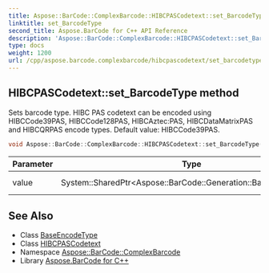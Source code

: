 ```yaml
---
title: Aspose::BarCode::ComplexBarcode::HIBCPASCodetext::set_BarcodeType method
linktitle: set_BarcodeType
second_title: Aspose.BarCode for C++ API Reference
description: 'Aspose::BarCode::ComplexBarcode::HIBCPASCodetext::set_BarcodeType method. Sets barcode type. HIBC PAS codetext can be encoded using HIBCCode39PAS, HIBCCode128PAS, HIBCAztec:PAS, HIBCDataMatrixPAS and HIBCQRPAS encode types. Default value: HIBCCode39PAS in C++.'
type: docs
weight: 1200
url: /cpp/aspose.barcode.complexbarcode/hibcpascodetext/set_barcodetype/
---
```

## HIBCPASCodetext::set_BarcodeType method


Sets barcode type. HIBC PAS codetext can be encoded using HIBCCode39PAS, HIBCCode128PAS, HIBCAztec:PAS, HIBCDataMatrixPAS and HIBCQRPAS encode types. Default value: HIBCCode39PAS.

```cpp
void Aspose::BarCode::ComplexBarcode::HIBCPASCodetext::set_BarcodeType(System::SharedPtr<Aspose::BarCode::Generation::BaseEncodeType> value)
```


| Parameter | Type | Description |
| --- | --- | --- |
| value | System::SharedPtr\<Aspose::BarCode::Generation::BaseEncodeType\> | Barcode type. |

## See Also

* Class [BaseEncodeType](../../../aspose.barcode.generation/baseencodetype/)
* Class [HIBCPASCodetext](../)
* Namespace [Aspose::BarCode::ComplexBarcode](../../)
* Library [Aspose.BarCode for C++](../../../)
